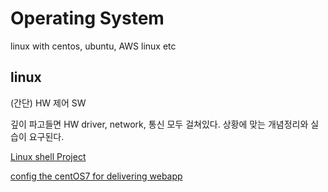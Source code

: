 # Operating System
linux with centos, ubuntu, AWS linux etc

## linux
(간단) HW 제어 SW

깊이 파고들면 HW driver, network, 통신 모두 걸쳐있다. 상황에 맞는 개념정리와 실습이 요구된다.

[Linux shell Project]()

[config the centOS7 for delivering webapp]()
